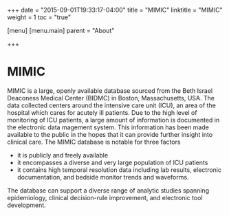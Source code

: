 +++
date = "2015-09-01T19:33:17-04:00"
title = "MIMIC"
linktitle = "MIMIC"
weight = 1
toc = "true"

[menu]
  [menu.main]
    parent = "About"

+++

# MIMIC

MIMIC is a large, openly available database sourced from the Beth Israel Deaconess Medical Center (BIDMC) in Boston, Massachusetts, USA. The data collected centers around the intensive care unit (ICU), an area of the hospital which cares for acutely ill patients. Due to the high level of monitoring of ICU patients, a large amount of information is documented in the electronic data magement system. This information has been made available to the public in the hopes that it can provide further insight into clinical care. The MIMIC database is notable for three factors

- it is publicly and freely available
- it encompasses a diverse and very large population of ICU patients
- it contains high temporal resolution data including lab results, electronic documentation, and bedside monitor trends and waveforms. 

The database can support a diverse range of analytic studies spanning epidemiology, clinical decision-rule improvement, and electronic tool development.

